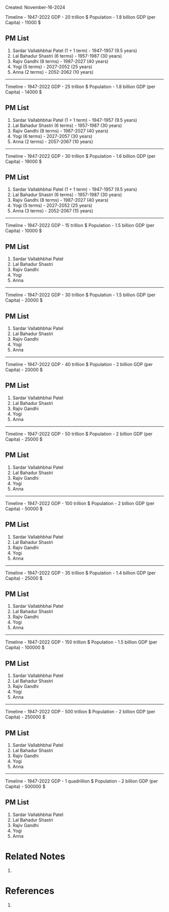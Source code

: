 Created: November-16-2024

Timeline - 1947-2022
GDP - 20 trillion $
Population - 1.8 billion
GDP (per Capita) - 11000 $

## PM List

1. Sardar Vallabhbhai Patel (1 + 1 term) - 1947-1957 (9.5 years)
2. Lal Bahadur Shastri (6 terms) - 1957-1987 (30 years)
3. Rajiv Gandhi (8 terms) - 1987-2027 (40 years)
4. Yogi (5 terms) - 2027-2052 (25 years)
5. Anna (2 terms) - 2052-2062 (10 years)

___

Timeline - 1947-2022
GDP - 25 trillion $
Population - 1.8 billion
GDP (per Capita) - 14000 $

## PM List

1. Sardar Vallabhbhai Patel (1 + 1 term) - 1947-1957 (9.5 years)
2. Lal Bahadur Shastri (6 terms) - 1957-1987 (30 years)
3. Rajiv Gandhi (8 terms) - 1987-2027 (40 years)
4. Yogi (6 terms) - 2027-2057 (30 years)
5. Anna (2 terms) - 2057-2067 (10 years)

___

Timeline - 1947-2022
GDP - 30 trillion $
Population - 1.6 billion
GDP (per Capita) - 19000 $

## PM List

1. Sardar Vallabhbhai Patel (1 + 1 term) - 1947-1957 (9.5 years)
2. Lal Bahadur Shastri (6 terms) - 1957-1987 (30 years)
3. Rajiv Gandhi (8 terms) - 1987-2027 (40 years)
4. Yogi (5 terms) - 2027-2052 (25 years)
5. Anna (3 terms) - 2052-2067 (15 years)

___

Timeline - 1947-2022
GDP - 15 trillion $
Population - 1.5 billion
GDP (per Capita) - 10000 $

## PM List

1. Sardar Vallabhbhai Patel
2. Lal Bahadur Shastri
3. Rajiv Gandhi
4. Yogi
5. Anna

___

Timeline - 1947-2022
GDP - 30 trillion $
Population - 1.5 billion
GDP (per Capita) - 20000 $

## PM List

1. Sardar Vallabhbhai Patel
2. Lal Bahadur Shastri
3. Rajiv Gandhi
4. Yogi
5. Anna

___

Timeline - 1947-2022
GDP - 40 trillion $
Population - 2 billion
GDP (per Capita) - 20000 $

## PM List

1. Sardar Vallabhbhai Patel
2. Lal Bahadur Shastri
3. Rajiv Gandhi
4. Yogi
5. Anna

___

Timeline - 1947-2022
GDP - 50 trillion $
Population - 2 billion
GDP (per Capita) - 25000 $

## PM List

1. Sardar Vallabhbhai Patel
2. Lal Bahadur Shastri
3. Rajiv Gandhi
4. Yogi
5. Anna

___

Timeline - 1947-2022
GDP - 100 trillion $
Population - 2 billion
GDP (per Capita) - 50000 $

## PM List

1. Sardar Vallabhbhai Patel
2. Lal Bahadur Shastri
3. Rajiv Gandhi
4. Yogi
5. Anna

___

Timeline - 1947-2022
GDP - 35 trillion $
Population - 1.4 billion
GDP (per Capita) - 25000 $

## PM List

1. Sardar Vallabhbhai Patel
2. Lal Bahadur Shastri
3. Rajiv Gandhi
4. Yogi
5. Anna

___

Timeline - 1947-2022
GDP - 150 trillion $
Population - 1.5 billion
GDP (per Capita) - 100000 $

## PM List

1. Sardar Vallabhbhai Patel
2. Lal Bahadur Shastri
3. Rajiv Gandhi
4. Yogi
5. Anna

___

Timeline - 1947-2022
GDP - 500 trillion $
Population - 2 billion
GDP (per Capita) - 250000 $

## PM List

1. Sardar Vallabhbhai Patel
2. Lal Bahadur Shastri
3. Rajiv Gandhi
4. Yogi
5. Anna

___

Timeline - 1947-2022
GDP - 1 quadrillion $
Population - 2 billion
GDP (per Capita) - 500000 $

## PM List

1. Sardar Vallabhbhai Patel
2. Lal Bahadur Shastri
3. Rajiv Gandhi
4. Yogi
5. Anna

# Related Notes

1. 
# References

1. 
